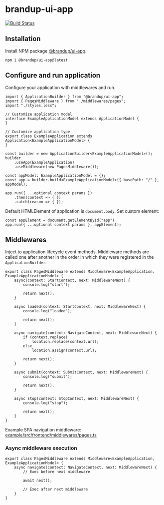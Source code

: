# brandup-ui-app

[![Build Status](https://dev.azure.com/brandup/BrandUp%20Core/_apis/build/status%2FBrandUp%2Fbrandup-ui?branchName=master)]()

## Installation

Install NPM package [@brandup/ui-app](https://www.npmjs.com/package/@brandup/ui-app).

```
npm i @brandup/ui-app@latest
```

## Configure and run application

Configure your application with middlewares and run.

```
import { ApplicationBuilder } from "@brandup/ui-app";
import { PagesMiddleware } from "./middlewares/pages";
import "./styles.less";

// Customize application model
interface ExampleApplicationModel extends ApplicationModel {
}

// Customize application type
export class ExampleApplication extends Application<ExampleApplicationModel> {
}

const builder = new ApplicationBuilder<ExampleApplicationModel>();
builder
	.useApp(ExampleApplication)
	.useMiddleware(new PagesMiddleware());

const appModel: ExampleApplicationModel = {};
const app = builder.build<ExampleApplicationModel>({ basePath: "/" }, appModel);

app.run({ ...optional context params })
	.then(context => { })
	.catch(reason => { });
```

Default HTMLElement of application is `document.body`. Set custom element:

```
const appElement = document.getElementById("app")
app.run({ ...optional context params }, appElement);
```

## Middlewares

Inject to application lifecycle event methods. Middleware methods are called one after another in the order in which they were registered in the `ApplicationBuilder`.

```
export class PagesMiddleware extends Middleware<ExampleApplication, ExampleApplicationModel> {
    async(context: StartContext, next: MiddlewareNext) {
        console.log("start");

		return next();
    }

    async loaded(context: StartContext, next: MiddlewareNext) {
        console.log("loaded");

		return next();
    }

    async navigate(context: NavigateContext, next: MiddlewareNext) {
        if (context.replace)
            location.replace(context.url);
        else
            location.assign(context.url);

		return next();
    }

    async submit(context: SubmitContext, next: MiddlewareNext) {
        console.log("submit");

		return next();
    }

    async stop(context: StopContext, next: MiddlewareNext) {
        console.log("stop");

		return next();
    }
}
```

Example SPA navigation middleware: [example/src/frontend/middlewares/pages.ts](/example/src/frontend/middlewares/pages.ts)

### Async middleware execution

```
export class PagesMiddleware extends Middleware<ExampleApplication, ExampleApplicationModel> {
	async navigate(context: NavigateContext, next: MiddlewareNext) {
        // Exec before next middleware

		await next();

        // Exec after next middleware
    }
}
```